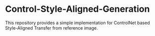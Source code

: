 # Control-Style-Aligned-Generation
This repository provides a simple implementation for ControlNet based Style-Aligned Transfer from reference image.

